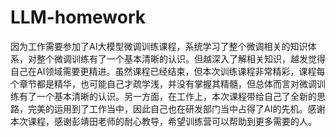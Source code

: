 # LLM-homework
因为工作需要参加了AI大模型微调训练课程，系统学习了整个微调相关的知识体系，对整个微调训练有了一个基本清晰的认识。但越深入了解相关知识，越发觉得自己在AI领域需要更精进。虽然课程已经结束，但本次训练课程非常精彩，课程每个章节都是精华，也可能自己才疏学浅，并没有掌握其精髓，但总体而言对微调训练有了一个基本清晰的认识。另一方面，在工作上，本次课程带给自己了全新的思路，完美的运用到了工作当中，因此自己也在研发部门当中占得了AI的先机。感谢本次课程，感谢彭靖田老师的耐心教导，希望训练营可以帮助到更多需要的人。
